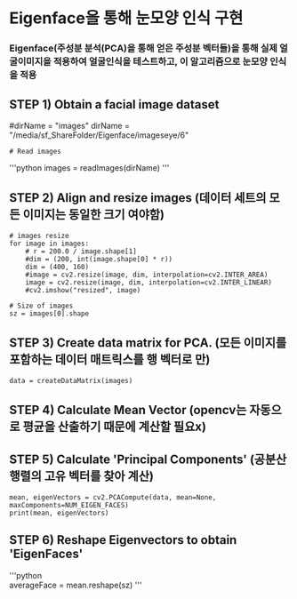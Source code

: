# Eigenface을 통해 눈모양 인식 구현

### Eigenface(주성분 분석(PCA)을 통해 얻은 주성분 벡터들)을 통해 실제 얼굴이미지을 적용하여 얼굴인식을 테스트하고, 이 알고리즘으로 눈모양 인식을 적용



## STEP 1) Obtain a facial image dataset

#dirName = "images"
    dirName = "/media/sf_ShareFolder/Eigenface/imageseye/6"

    # Read images
'''python
    images = readImages(dirName)
'''
## STEP 2) Align and resize images (데이터 세트의 모든 이미지는 동일한 크기 여야함)
    # images resize
    for image in images:
        # r = 200.0 / image.shape[1]
        #dim = (200, int(image.shape[0] * r))
        dim = (400, 160)
        #image = cv2.resize(image, dim, interpolation=cv2.INTER_AREA)
        image = cv2.resize(image, dim, interpolation=cv2.INTER_LINEAR)
        #cv2.imshow("resized", image)

    # Size of images
    sz = images[0].shape
    
    
## STEP 3) Create data matrix for PCA. (모든 이미지를 포함하는 데이터 매트릭스를 행 벡터로 만)
    data = createDataMatrix(images)

## STEP 4) Calculate Mean Vector (opencv는 자동으로 평균을 산출하기 때문에 계산할 필요x)

## STEP 5) Calculate 'Principal Components' (공분산 행렬의 고유 벡터를 찾아 계산)
    mean, eigenVectors = cv2.PCACompute(data, mean=None, maxComponents=NUM_EIGEN_FACES)
    print(mean, eigenVectors)

## STEP 6) Reshape Eigenvectors to obtain 'EigenFaces'
'''python    
averageFace = mean.reshape(sz)
'''
